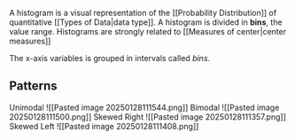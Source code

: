 A histogram is a visual representation of the [[Probability Distribution]] of quantitative [[Types of Data|data type]]. A histogram is divided in **bins**, the value range. Histograms are strongly related to [[Measures of center|center measures]]

The x-axis variables is grouped in intervals called *bins.*

## Patterns
Unimodal
![[Pasted image 20250128111544.png]]
Bimodal
![[Pasted image 20250128111500.png]]
Skewed Right
![[Pasted image 20250128111357.png]]
Skewed Left
![[Pasted image 20250128111408.png]]